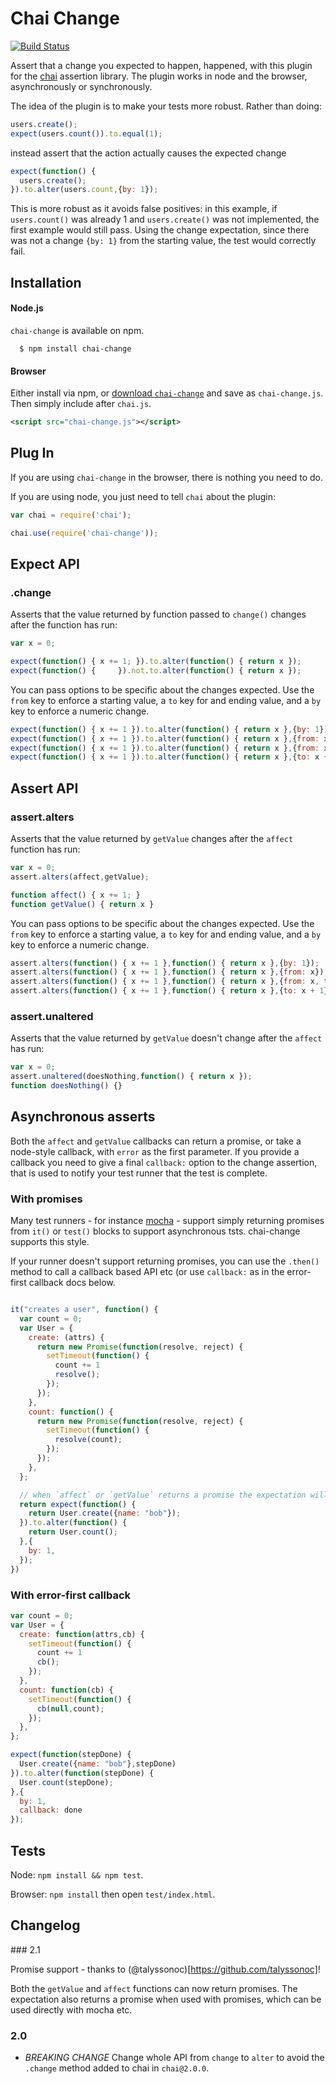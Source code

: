 # Chai Change

[![Build Status](https://travis-ci.org/chaijs/chai-change.svg?branch=master)](https://travis-ci.org/chaijs/chai-change)

Assert that a change you expected to happen, happened, with this plugin for the [chai](http://github.com/logicalparadox/chai) assertion library. The plugin works in node and the browser, asynchronously or synchronously.

The idea of the plugin is to make your tests more robust. Rather than doing:

```javascript
users.create();
expect(users.count()).to.equal(1);
```

instead assert that the action actually causes the expected change

```javascript
expect(function() {
  users.create();
}).to.alter(users.count,{by: 1});
```

This is more robust as it avoids false positives: in this example, if `users.count()` was already 1 and `users.create()` was not implemented, the first example would still pass. Using the change expectation, since there was not a change `{by: 1}` from the starting value, the test would correctly fail.

## Installation

#### Node.js

`chai-change` is available on npm.

      $ npm install chai-change

#### Browser

Either install via npm, or [download `chai-change`](src/plugin.js) and save as `chai-change.js`. Then simply include after `chai.js`.

```xml
<script src="chai-change.js"></script>
```

## Plug In

If you are using `chai-change` in the browser, there is nothing you need to do.

If you are using node, you just need to tell `chai` about the plugin:

```js
var chai = require('chai');

chai.use(require('chai-change'));
```

## Expect API

### .change

Asserts that the value returned by function passed to `change()` changes after the function has run:

```javascript
var x = 0;

expect(function() { x += 1; }).to.alter(function() { return x });
expect(function() {     }).not.to.alter(function() { return x });
```

You can pass options to be specific about the changes expected. Use the `from` key to enforce a starting value, a `to` key for and ending value, and a
`by` key to enforce a numeric change.

```javascript
expect(function() { x += 1 }).to.alter(function() { return x },{by: 1});
expect(function() { x += 1 }).to.alter(function() { return x },{from: x});
expect(function() { x += 1 }).to.alter(function() { return x },{from: x, to: x + 1});
expect(function() { x += 1 }).to.alter(function() { return x },{to: x + 1});
```

## Assert API

### assert.alters

Asserts that the value returned by `getValue`
changes after the `affect` function has run:
                                                                                       
```javascript
var x = 0;
assert.alters(affect,getValue);

function affect() { x += 1; }
function getValue() { return x }
```
                                                                                       
You can pass options to be specific about the changes expected. Use the `from` 
key to enforce a starting value, a `to` key for and ending value, and a
`by` key to enforce a numeric change.
                                                                                       
```javascript
assert.alters(function() { x += 1 },function() { return x },{by: 1});
assert.alters(function() { x += 1 },function() { return x },{from: x});
assert.alters(function() { x += 1 },function() { return x },{from: x, to: x + 1});
assert.alters(function() { x += 1 },function() { return x },{to: x + 1});
```

### assert.unaltered

Asserts that the value returned by `getValue`
doesn't change after the `affect` has run:
                                                          
```javascript
var x = 0;
assert.unaltered(doesNothing,function() { return x });
function doesNothing() {}
```

## Asynchronous asserts

Both the `affect` and `getValue` callbacks can return a promise, or take a node-style callback, with `error` as the first parameter. If you provide a callback you need to give a final `callback:` option to the change assertion, that is used to notify your test runner that the test is complete.

### With promises

Many test runners - for instance [mocha](https://github.com/mochajs/mocha) - support simply returning promises from `it()` or `test()` blocks to support asynchronous tsts. chai-change supports this style.

If your runner doesn't support returning promises, you can use the `.then()` method to call a callback based API etc (or use `callback:` as in the error-first callback docs below.

```javascript

it("creates a user", function() {
  var count = 0;
  var User = {
    create: (attrs) {
      return new Promise(function(resolve, reject) {
        setTimeout(function() {
          count += 1
          resolve();
        });
      });
    },
    count: function() {
      return new Promise(function(resolve, reject) {
        setTimeout(function() {
          resolve(count);
        });
      });
    },
  };

  // when `affect` or `getValue` returns a promise the expectation will return a promise as well
  return expect(function() {
    return User.create({name: "bob"});
  }).to.alter(function() {
    return User.count();
  },{
    by: 1,
  });
})
```

### With error-first callback

```javascript
var count = 0;
var User = {
  create: function(attrs,cb) {
    setTimeout(function() {
      count += 1
      cb();
    });
  },
  count: function(cb) {
    setTimeout(function() {
      cb(null,count);
    });
  },
};

expect(function(stepDone) {
  User.create({name: "bob"},stepDone)
}).to.alter(function(stepDone) {
  User.count(stepDone);
},{
  by: 1,
  callback: done
});
```

## Tests

Node: `npm install && npm test`.

Browser: `npm install` then open `test/index.html`.

## Changelog

### 2.1

Promise support - thanks to (@talyssonoc)[https://github.com/talyssonoc]!

Both the `getValue` and `affect` functions can now return promises. The expectation also returns a promise when used with promises, which can be used directly with mocha etc.

### 2.0

- *BREAKING CHANGE* Change whole API from `change` to `alter` to avoid the `.change` method added to chai in `chai@2.0.0`.

